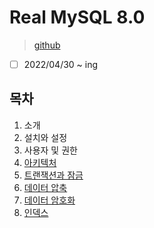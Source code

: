 # Real MySQL 8.0

> [github](https://github.com/wikibook/realmysql80)

- [ ] 2022/04/30 ~ ing


## 목차

1. 소개
2. 설치와 설정
3. 사용자 및 권한
4. [아키텍처](./chapter4/README.md)
5. [트랜잭션과 잠금](./chapter5/README.md)
6. [데이터 압축](./chapter6/README.md)
7. [데이터 암호화](./chapter7/README.md)
8. [인덱스](./chapter8/README.md)
